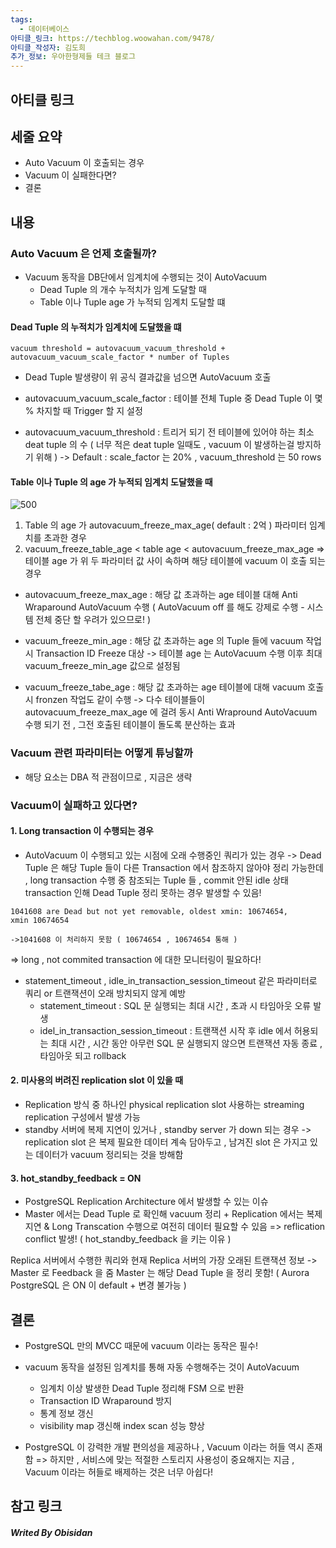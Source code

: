 ```yaml
---
tags:
  - 데이터베이스
아티클_링크: https://techblog.woowahan.com/9478/
아티클_작성자: 김도희
추가_정보: 우아한형제들 테크 블로그
---
```

## 아티클 링크


## 세줄 요약
- Auto Vacuum 이 호출되는 경우
- Vacuum 이 실패한다면?
- 결론

## 내용
### Auto Vacuum 은 언제 호출될까?
- Vacuum 동작을 DB단에서 임계치에 수행되는 것이 AutoVacuum
	- Dead Tuple 의 개수 누적치가 임계 도달할 때
	- Table 이나 Tuple age 가 누적되 임계치 도달할 떄
#### Dead Tuple 의 누적치가 임계치에 도달했을 떄
```
vacuum threshold = autovacuum_vacuum_threshold + autovacuum_vacuum_scale_factor * number of Tuples
```
- Dead Tuple 발생량이 위 공식 결과값을 넘으면 AutoVacuum 호출

- autovacuum_vacuum_scale_factor : 테이블 전체 Tuple 중 Dead Tuple 이 몇 % 차지할 때 Trigger 할 지 설정
- autovacuum_vacuum_threshold : 트리거 되기 전 테이블에 있어야 하는 최소 deat tuple 의 수
	( 너무 적은 deat tuple 일때도  , vacuum 이 발생하는걸 방지하기 위해 )
-> Default : scale_factor 는 20% , vacuum_threshold 는 50 rows
#### Table 이나 Tuple 의 age 가 누적되 임계치 도달했을 때

![500](https://i.imgur.com/0LY8sEA.png)
1. Table 의 age 가 autovacuum_freeze_max_age( default : 2억 ) 파라미터 임계치를 초과한 경우
2. vacuum_freeze_table_age < table age < autovacuum_freeze_max_age
	=> 테이블 age 가 위 두 파라미터 값 사이 속하며 해당 테이블에 vacuum 이 호출 되는 경우

- autovacuum_freeze_max_age : 해당 값 초과하는 age 테이블 대해 Anti Wraparound AutoVacuum 수행
	( AutoVacuum off 를 해도 강제로 수행 - 시스템 전체 중단 할 우려가 있으므로! )
	
- vacuum_freeze_min_age : 해당 값 초과하는 age 의 Tuple 들에 vacuum 작업 시 Transaction ID Freeze 대상
	-> 테이블 age 는 AutoVacuum 수행 이후 최대 vacuum_freeze_min_age 값으로 설정됨
	
- vacuum_freeze_tabe_age : 해당 값 초과하는 age 테이블에 대해 vacuum 호출 시 fronzen 작업도 같이 수행
	-> 다수 테이블들이 autovacuum_freeze_max_age 에 걸려 동시 Anti Wrapround AutoVacuum 수행 되기 전 , 
		그전 호출된 테이블이 돌도록 분산하는 효과

### Vacuum 관련 파라미터는 어떻게 튜닝할까

- 해당 요소는 DBA 적 관점이므로 , 지금은 생략

### Vacuum이 실패하고 있다면?
#### 1. Long transaction 이 수행되는 경우
- AutoVacuum 이 수행되고 있는 시점에 오래 수행중인 쿼리가 있는 경우
	-> Dead Tuple 은 해당 Tuple 들이 다른 Transaction 에서 참조하지 않아야 정리 가능한데 , 
		long transaction 수행 중 참조되는 Tuple 들 , commit 안된 idle 상태 transaction 인해
		Dead Tuple 정리 못하는 경우 발생할 수 있음!
```
1041608 are Dead but not yet removable, oldest xmin: 10674654, xmin 10674654 
```
	->1041608 이 처리하지 못함 ( 10674654 , 10674654 통해 )

=> long , not commited transaction 에 대한 모니터링이 필요하다!
- statement_timeout , idle_in_transaction_session_timeout 같은 파라미터로 쿼리 or 트랜잭션이 오래 방치되지 않게 예방
	- statement_timeout : SQL 문 실행되는 최대 시간 , 초과 시 타임아웃 오류 발생
	- idel_in_transaction_session_timeout : 트랜잭션 시작 후 idle 에서 허용되는 최대 시간 ,
		시간 동안 아무런 SQL 문 실행되지 않으면 트랜잭션 자동 종료 , 타임아웃 되고 rollback
#### 2. 미사용의 버려진 replication slot 이 있을 때
- Replication 방식 중 하나인 physical replication slot 사용하는 streaming replication 구성에서 발생 가능
- standby 서버에 복제 지연이 있거나 , standby server 가 down 되는 경우
	-> replication slot 은 복제 필요한 데이터 계속 담아두고 , 남겨진 slot 은 가지고 있는 데이터가 vacuum 정리되는 것을 방해함
#### 3. hot_standby_feedback = ON
- PostgreSQL Replication Architecture 에서 발생할 수 있는 이슈
- Master 에서는 Dead Tuple 로 확인해 vacuum 정리
			+ Replication 에서는 복제 지연 & Long Transcation 수행으로 여전히 데이터 필요할 수 있음
=> reflication conflict 발생! ( hot_standby_feedback 을 키는 이유 )

Replica 서버에서 수행한 쿼리와 현재 Replica 서버의 가장 오래된 트랜잭션 정보 -> Master 로 Feedback 을 줌
Master 는 해당 Dead Tuple 을 정리 못함!
( Aurora PostgreSQL 은 ON 이 default + 변경 불가능 )
## 결론

- PostgreSQL 만의 MVCC 때문에 vacuum 이라는 동작은 필수!
- vacuum 동작을 설정된 임계치를 통해 자동 수행해주는 것이 AutoVacuum
	- 임계치 이상 발생한 Dead Tuple 정리해 FSM 으로 반환
	- Transaction ID Wraparound 방지
	- 통계 정보 갱신
	- visibility map 갱신해 index scan 성능 향상

- PostgreSQL 이 강력한 개발 편의성을 제공하나 , Vacuum 이라는 허들 역시 존재함
=> 하지만 , 서비스에 맞는 적절한 스토리지 사용성이 중요해지는 지금 , Vacuum 이라는 허들로 배제하는 것은 너무 아쉽다!

## 참고 링크


##### Writed By Obisidan